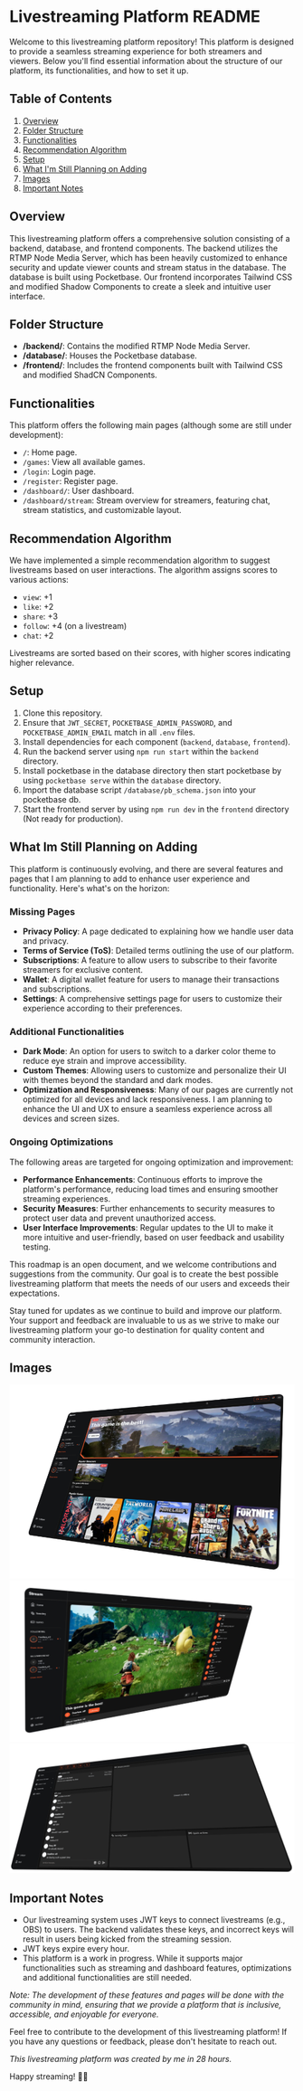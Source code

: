 # Livestreaming Platform README

Welcome to this livestreaming platform repository! This platform is designed to provide a seamless streaming experience for both streamers and viewers. Below you'll find essential information about the structure of our platform, its functionalities, and how to set it up.

## Table of Contents
1. [Overview](#overview)
2. [Folder Structure](#folder-structure)
3. [Functionalities](#functionalities)
4. [Recommendation Algorithm](#recommendation-algorithm)
5. [Setup](#setup)
6. [What I'm Still Planning on Adding](#what-im-still-planning-on-adding)
7. [Images](#images)
8. [Important Notes](#important-notes)

## Overview
This livestreaming platform offers a comprehensive solution consisting of a backend, database, and frontend components. The backend utilizes the RTMP Node Media Server, which has been heavily customized to enhance security and update viewer counts and stream status in the database. The database is built using Pocketbase. Our frontend incorporates Tailwind CSS and modified Shadow Components to create a sleek and intuitive user interface.

## Folder Structure
- **/backend/**: Contains the modified RTMP Node Media Server.
- **/database/**: Houses the Pocketbase database.
- **/frontend/**: Includes the frontend components built with Tailwind CSS and modified ShadCN Components.

## Functionalities
This platform offers the following main pages (although some are still under development):
- `/`: Home page.
- `/games`: View all available games.
- `/login`: Login page.
- `/register`: Register page.
- `/dashboard/`: User dashboard.
- `/dashboard/stream`: Stream overview for streamers, featuring chat, stream statistics, and customizable layout.

## Recommendation Algorithm
We have implemented a simple recommendation algorithm to suggest livestreams based on user interactions. The algorithm assigns scores to various actions:
- `view`: +1
- `like`: +2
- `share`: +3
- `follow`: +4 (on a livestream)
- `chat`: +2

Livestreams are sorted based on their scores, with higher scores indicating higher relevance.

## Setup
1. Clone this repository.
2. Ensure that `JWT_SECRET`, `POCKETBASE_ADMIN_PASSWORD`, and `POCKETBASE_ADMIN_EMAIL` match in all `.env` files.
3. Install dependencies for each component (`backend`, `database`, `frontend`).
4. Run the backend server using `npm run start` within the `backend` directory.
5. Install pocketbase in the database directory then start pocketbase by using `pocketbase serve` within the `database` directory.
6. Import the database script `/database/pb_schema.json` into your pocketbase db.
7. Start the frontend server by using `npm run dev` in the `frontend` directory (Not ready for production).

## What Im Still Planning on Adding

This platform is continuously evolving, and there are several features and pages that I am planning to add to enhance user experience and functionality. Here's what's on the horizon:

### Missing Pages
- **Privacy Policy**: A page dedicated to explaining how we handle user data and privacy.
- **Terms of Service (ToS)**: Detailed terms outlining the use of our platform.
- **Subscriptions**: A feature to allow users to subscribe to their favorite streamers for exclusive content.
- **Wallet**: A digital wallet feature for users to manage their transactions and subscriptions.
- **Settings**: A comprehensive settings page for users to customize their experience according to their preferences.

### Additional Functionalities
- **Dark Mode**: An option for users to switch to a darker color theme to reduce eye strain and improve accessibility.
- **Custom Themes**: Allowing users to customize and personalize their UI with themes beyond the standard and dark modes.
- **Optimization and Responsiveness**: Many of our pages are currently not optimized for all devices and lack responsiveness. I am planning to enhance the UI and UX to ensure a seamless experience across all devices and screen sizes.
  
### Ongoing Optimizations
The following areas are targeted for ongoing optimization and improvement:
- **Performance Enhancements**: Continuous efforts to improve the platform's performance, reducing load times and ensuring smoother streaming experiences.
- **Security Measures**: Further enhancements to security measures to protect user data and prevent unauthorized access.
- **User Interface Improvements**: Regular updates to the UI to make it more intuitive and user-friendly, based on user feedback and usability testing.

This roadmap is an open document, and we welcome contributions and suggestions from the community. Our goal is to create the best possible livestreaming platform that meets the needs of our users and exceeds their expectations.

Stay tuned for updates as we continue to build and improve our platform. Your support and feedback are invaluable to us as we strive to make our livestreaming platform your go-to destination for quality content and community interaction.

## Images
![platform_1](./images/platform.png)
![platform_2](./images/platform_2.png)
![platform_3](./images/platform_3.png)

## Important Notes
- Our livestreaming system uses JWT keys to connect livestreams (e.g., OBS) to users. The backend validates these keys, and incorrect keys will result in users being kicked from the streaming session.
- JWT keys expire every hour.
- This platform is a work in progress. While it supports major functionalities such as streaming and dashboard features, optimizations and additional functionalities are still needed.

*Note: The development of these features and pages will be done with the community in mind, ensuring that we provide a platform that is inclusive, accessible, and enjoyable for everyone.*

Feel free to contribute to the development of this livestreaming platform! If you have any questions or feedback, please don't hesitate to reach out.

*This livestreaming platform was created by me in 28 hours.*

Happy streaming! 🎥🚀
